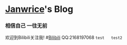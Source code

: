 # [**Janwrice**](https://janwrice.github.io/helloworld.html)'s Blog
### **相信自己 一往无前**
欢迎到Bilibili关注我! #[Bilibili](https://m.bilibili.com/space/266593795)
QQ:2168197068
`test  
test2`
